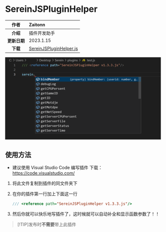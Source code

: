 
# SereinJSPluginHelper

|     作者     | Zaitonn                                                                              |
| :----------: | :----------------------------------------------------------------------------------- |
|   **介绍**   | 插件开发助手                                                                         |
| **更新日期** | 2023.1.15                                                                            |
| **下载** | [SereinJSPluginHelper.js](JS/SereinJSPluginHelper/SereinJSPluginHelper.js ':ignore') |

![SereinJSPluginHelper](1.png)

## 使用方法

- 建议使用 Visual Studio Code 编写插件 下载：https://code.visualstudio.com/

1. 将此文件复制到插件的同文件夹下

2. 在你的插件第一行加上下面这一行

    ```js
    /// <reference path="SereinJSPluginHelper v1.3.3.js"/>
    ```

3. 然后你就可以快乐地写插件了，这时候就可以自动补全和显示函数参数了！！

>[!TIP]发布时**不需要**带上此插件
